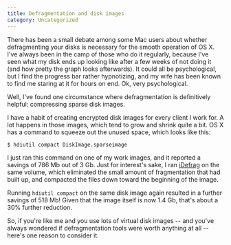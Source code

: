 ```yaml
---
title: Defragmentation and disk images
category: Uncategorized
---
```


There has been a small debate among some Mac users about whether defragmenting your disks is necessary for the smooth operation of OS X.  I've always been in the camp of those who do it regularly, because I've seen what my disk ends up looking like after a few weeks of not doing it (and how pretty the graph looks afterwards).  It could all be psychological, but I find the progress bar rather hypnotizing, and my wife has been known to find me staring at it for hours on end.  Ok, very psychological.

Well, I've found one circumstance where defragmentation is definitively helpful: compressing sparse disk images.

<!--more-->
I have a habit of creating encrypted disk images for every client I work for.  A lot happens in those images, which tend to grow and shrink quite a bit.  OS X has a command to squeeze out the unused space, which looks like this:

    $ hdiutil compact DiskImage.sparseimage

I just ran this command on one of my work images, and it reported a savings of 786 Mb out of 3 Gb.  Just for interest's sake, I ran [iDefrag][] on the same volume, which eliminated the small amount of fragmentation that had built up, and compacted the files down toward the beginning of the image.

Running `hdiutil compact` on the same disk image again resulted in a further savings of 518 Mb!  Given that the image itself is now 1.4 Gb, that's about a 30% further reduction.

So, if you're like me and you use lots of virtual disk images -- and you've always wondered if defragmentation tools were worth anything at all -- here's one reason to consider it.

[iDefrag]: http://www.coriolis-systems.com/iDefrag.php

